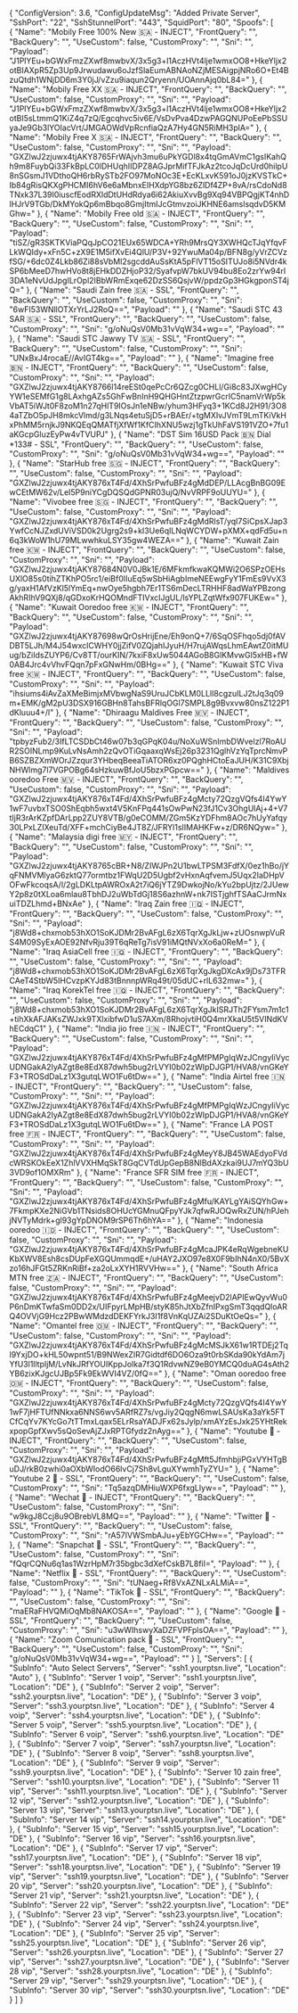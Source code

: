 {
    "ConfigVersion": 3.6,
    "ConfigUpdateMsg": "Added Private Server",
    "SshPort": "22",
    "SshStunnelPort": "443",
    "SquidPort": "80",
	"Spoofs": [  
	  {
			"Name": "Mobily Free 100% New 🇸🇦 - INJECT",
			"FrontQuery": "",
			"BackQuery": "",
			"UseCustom": false,
			"CustomProxy": "",
			"Sni": "",
			"Payload": "J1PlYEu+bGWxFmzZXwf8mwbvX/3x5g3+l1AczHVt4lje1wmxOO8+HkeYljx2otBIAXpR5Zp3Up9Jrwudawu6oJzfSlaEumABNAoNZjMESAigpjNRo6O+Et4BzuQtdh1WNjDD6m3Y0jJ/vZzu9iaqun2Qryenn/UOAnnAjq0bL84="
		}, 
{
			"Name": "Mobily Free XX 🇸🇦 - INJECT",
			"FrontQuery": "",
			"BackQuery": "",
			"UseCustom": false,
			"CustomProxy": "",
			"Sni": "",
			"Payload": "J1PlYEu+bGWxFmzZXwf8mwbvX/3x5g3+l1AczHVt4lje1wmxOO8+HkeYljx2otBI5sLtmmQ1KiZ4q7zQ/Egcqhvc5iv6E/VsDvPva4DzwPAGQNUPoEePbSSUyaJe9Gb3lYOIacVrt/JMGAOWdVpRcnfiaQzA7Hy4GN5RiMH3plA="
		}, 
{
			"Name": "Mobily Free X 🇸🇦 - INJECT",
			"FrontQuery": "",
			"BackQuery": "",
			"UseCustom": false,
			"CustomProxy": "",
			"Sni": "",
			"Payload": "GXZlwJ2zjuwx4tjAKY8765FrWAjvh3mu6uPkYGDl8x4tqGmAVmC1gsIKahQh9m8FuybQi33FkBpLC0lDHUqhIIDPZ8AGJprMifTFJkAz2tcoJqDcUrd0hilpU8nSGsmJ1VDthoQH6rbRySTb2FO97MoNOc3E+EcKLxvK591oJ0jzKVSTkC+Ib84gRisQKXgPHCMI6hV6e6aMbnxEIHXdpYG8bz6ZlDf4ZP+8vA/rsCdoNd8TNxk37L39I0iuscfEodRXldDtUHdRdya6i62AkiuXvvBg9Xq94VBPQgjKT4nhDlHJrV9TGb/DkMYokQp6mBbqo8GmjItmIJcGtmvzoiJKHNE6amslsqdvD5KMGhw="
		}, 
{
			"Name": "Mobily Free old 🇸🇦 - INJECT",
			"FrontQuery": "",
			"BackQuery": "",
			"UseCustom": false,
			"CustomProxy": "",
			"Sni": "",
			"Payload": "tiSZ/gR3SKTKViaPQqJpCO21EUx65WDCA+YRh9MrsQY3XWHQcTJqYfqvFLkWQIdy+xFn5C+zX9E1M5ifXvEi4QlU/P3V+92YwuMa04p/BFN8g/yVrZCVzfSG/+6dc0Z4Lkb86Zi88sVbMl2sgcddAuSsKtA5pFlVT15oSITUJo8i5NVdr4kSP6bMeeD7hwHVo8t8jEHkDDZHjoP32/SyafvpW7bkUV94bu8Eo2zrYw94rI3DA1eNvUdJpgILrOpl2IBbWRmExqe62DzSS6QsjvW/ppdzGp3HGkgponST4jQ="
		}, 
{
			"Name": "Saudi Zain free 🇸🇦 - SSL",
			"FrontQuery": "",
			"BackQuery": "",
			"UseCustom": false,
			"CustomProxy": "",
			"Sni": "6wFI53WNllOTXrYrLJ2RoQ==",
			"Payload": ""
		}, 
{
			"Name": "Saudi STC 43 SAR 🇸🇦 - SSL",
			"FrontQuery": "",
			"BackQuery": "",
			"UseCustom": false,
			"CustomProxy": "",
			"Sni": "g/oNuQsV0Mb31vVqW34+wg==",
			"Payload": ""
		}, 
{
			"Name": "Saudi STC Jawwy TV 🇸🇦 - SSL",
			"FrontQuery": "",
			"BackQuery": "",
			"UseCustom": false,
			"CustomProxy": "",
			"Sni": "UNxBxJ4rocaE//AvIGT4kg==",
			"Payload": ""
		}, 
       {
			"Name": "Imagine free 🇧🇳 - INJECT",
			"FrontQuery": "",
			"BackQuery": "",
			"UseCustom": false,
			"CustomProxy": "",
			"Sni": "",
			"Payload": "GXZlwJ2zjuwx4tjAKY8766l14reESt0qePcCr6QZcg0CHLl/Gi8c83JXwgHCyYW1eSEMfG1g8LAxhgAZs5GhFwBnInH9QHGHntZtzpwrGcrIC5namVrWp5kVbAT5iWJt0F8zoM1n27qHlT9IOsJn1eNBw/yhum3HFyq3+1KCd8J2H91/3O84aTZbO5pJH8mkcVlmd/g3LNqs4etuSjD5+rBAEr/+tgMXIvJVmT9LmTKiVkHxPhMM5rnjkJ9NKQEqQMATfjXfWf1KfCIhXNU5wzj1gTkUhFaVS191VZO+7fu1aKGcpGluzEyPw4vTVUPJ"
		}, 
       {
			"Name": "DST Sim 16USD Pack 🇧🇳  Dial *133# - SSL",
			"FrontQuery": "",
			"BackQuery": "",
			"UseCustom": false,
			"CustomProxy": "",
			"Sni": "g/oNuQsV0Mb31vVqW34+wg==",
			"Payload": ""
		}, 
{
			"Name": "StarHub free 🇸🇬 - INJECT",
			"FrontQuery": "",
			"BackQuery": "",
			"UseCustom": false,
			"CustomProxy": "",
			"Sni": "",
			"Payload": "GXZlwJ2zjuwx4tjAKY876xT4Fd/4XhSrPwfuBFz4gMdDEP/LLAcgBnBG09EwCEtMW62v/LeI5P9niYCgDQSQdGPNR03ujQ/NvVRPF9oUUYU="
		}, 
{
			"Name": "Vivobee free 🇸🇬 - INJECT",
			"FrontQuery": "",
			"BackQuery": "",
			"UseCustom": false,
			"CustomProxy": "",
			"Sni": "",
			"Payload": "GXZlwJ2zjuwx4tjAKY876xT4Fd/4XhSrPwfuBFz4gMdRlsT/yqI7SiCpsXJap3YwfCcNJZxdUViVSD0k2Ugrg2s9+kI3Ue6qILNqWCYDW+pXMX+qdFd5u+n6q3kWoW1hU79MLwwhkuLSY35gw4WEZA=="
		}, 
{
			"Name": "Kuwait Zain free 🇰🇼 - INJECT",
			"FrontQuery": "",
			"BackQuery": "",
			"UseCustom": false,
			"CustomProxy": "",
			"Sni": "",
			"Payload": "GXZlwJ2zjuwx4tjAKY87684N0V0JBk1E/6MFkmfkwaKQMWi2O6SPzOEHsUXlO85s0tihZTKhPO5rc1/eiBf0IIuEq5wSbHiAgbImeNEEwgFyY1FmEs9VvX3g/yaxH1AfVzKl5lYmEq+nwOye5hgbh7Er1TS6mDecLTRHHF8adWaYPBzongAkhRIhV9QXj8/qGDxoKrHQOMndFTIVxcIJgUL/lsYPLZqtWfx907FUKEw="
		}, 
{
			"Name": "Kuwait Ooredoo free 🇰🇼  - INJECT",
			"FrontQuery": "",
			"BackQuery": "",
			"UseCustom": false,
			"CustomProxy": "",
			"Sni": "",
			"Payload": "GXZlwJ2zjuwx4tjAKY87698wQrOsHrijEne/Eh9onQ+7/6SqOSFhqo5dj0fAVDBT5LJh/M4J54wxclCWHY0jjZifV0ZQjahIJyuH/H7rujAWqsLhmEAwtZ0itMUug/bZiIdsZUYP6/Cv8TT/ourKIN/7kxiF8xUw5044AGoB8GlKMvwGl5xHB+fW0AB4Jrc4vVhvFQqn7pFxGNwHm/0BHg=="
		}, 
{
			"Name": "Kuwait STC Viva free 🇰🇼 - INJECT",
			"FrontQuery": "",
			"BackQuery": "",
			"UseCustom": false,
			"CustomProxy": "",
			"Sni": "",
			"Payload": "ihsiums4iAvZaXMeBimjxMVbwgNaS9UruJCbKLM0LLlI8cgzuILJ2tJq3q09m+EMK/gM2pU3DSX916GBHn8TahsBFRlqOGl7SMPL8g9Bvxvw80nsZ122P1dKluuu4+/l"
		}, 
{
			"Name": "Dhiraagu Maldives Free 🇲🇻 - INJECT",
			"FrontQuery": "",
			"BackQuery": "",
			"UseCustom": false,
			"CustomProxy": "",
			"Sni": "",
			"Payload": "tpbyzFub2/3IfLTCSDbCt46w07b3qGPqK04u/NoXuWSnImbDWveIzl7RoAUR2SOINLmp9KuLvNsAmh2zQvOTiGqaaxqWsEj26p3231QglhVzYqTprcNmvPB6SZBZXmWOrJZzqur3YHbeqBeeaTiATOR6xz0PQghHCtoEaJUH/K31C9XbjNHWlmg7l7VGPOBg64sHzkuwBfJoU5bzxPGpcw=="
		}, 
{
			"Name": "Maldives ooredoo Free 🇲🇻 - INJECT",
			"FrontQuery": "",
			"BackQuery": "",
			"UseCustom": false,
			"CustomProxy": "",
			"Sni": "",
			"Payload": "GXZlwJ2zjuwx4tjAKY876xT4Fd/4XhSrPwfuBFz4gMcty72QzgVQfs4I4YwY1wF7uvbxTSO0ShEqbh5wxt4V5KnFPq441sOwPwN23fJ1Cv3OhgUlAj+4+V7tIjR3rArKZpfDArLpp2ZUY8VTB/g0eCOMM/ZGm5KzYDFhm8AOc7hUyYafqy30LPxLZIXeuTd/XFF+mchCiyBe4JT8Z/JFRYl1sIIMAHKFw+z/DR6NQyw="
		}, 
{
			"Name": "Malaysia digi free 🇲🇾 - INJECT",
			"FrontQuery": "",
			"BackQuery": "",
			"UseCustom": false,
			"CustomProxy": "",
			"Sni": "",
			"Payload": "GXZlwJ2zjuwx4tjAKY8765cBR+N8/ZIWJPn2U1bwLTPSM3FdfX/0ez1hBo/jYqFNMVMlyaG6zktQ77ormtbz1FWqU2D5Ugbf2vHxnAqfvemJ5Uqx2IaDHpVOFwFkcoqsA/l/2gLDKLtpAWROxA2t7iQ6jYTZ9DwkojNo/kYu2bpUjtz/2JUewY2p8z0tXLoa6mlau8TbhDJ2uWbTdGj18S6azhnW+nk7ISTjghfTSAaCJrmNxuiTDZLhmd+BNxAe"
		}, 
{
			"Name": "Iraq Zain free 🇮🇶  - INJECT",
			"FrontQuery": "",
			"BackQuery": "",
			"UseCustom": false,
			"CustomProxy": "",
			"Sni": "",
			"Payload": "j8Wd8+chxmob53hXO1SoKJDMr2BvAFgL6zX6TqrXgJkLjw+zUOsnwpVuRS4M09SyExAOE92NfvRju39T6qReTg7isV91iMQtNVxXo6a0ReM="
		}, 
{
			"Name": "Iraq AsiaCell free 🇮🇶  - INJECT",
			"FrontQuery": "",
			"BackQuery": "",
			"UseCustom": false,
			"CustomProxy": "",
			"Sni": "",
			"Payload": "j8Wd8+chxmob53hXO1SoKJDMr2BvAFgL6zX6TqrXgJkgDXcAx9jDs73TFRCAeT4StbW5IHCvzpKYJd83tBnnnpWRq49t/05dUC+rlL632mw="
		}, 
{
			"Name": "Iraq KorekTel free 🇮🇶  - INJECT",
			"FrontQuery": "",
			"BackQuery": "",
			"UseCustom": false,
			"CustomProxy": "",
			"Sni": "",
			"Payload": "j8Wd8+chxmob53hXO1SoKJDMr2BvAFgL6zX6TqrXgJkISRJTh2FYsm7m1c1+tihXkAFJAKsZWJxk9TXlxibfwD1uS7AXm/8RhojvtiH0Q4mrXkaU5t5VINdKVhECdqC1"
		}, 
{
			"Name": "India jio free 🇮🇳 - INJECT",
			"FrontQuery": "",
			"BackQuery": "",
			"UseCustom": false,
			"CustomProxy": "",
			"Sni": "",
			"Payload": "GXZlwJ2zjuwx4tjAKY876xT4Fd/4XhSrPwfuBFz4gMfPMPgIqWzJCngyIiVycUDNGakA2IyAZgt8e8EdX87dwh5bug2rLVYI0b02zWIpDJGP1/HVA8/vnGKeYF3+TROSdDaLz1X3gutqLWO1Fu6tDw=="
		}, 
{
			"Name": "India Airtel free 🇮🇳 - INJECT",
			"FrontQuery": "",
			"BackQuery": "",
			"UseCustom": false,
			"CustomProxy": "",
			"Sni": "",
			"Payload": "GXZlwJ2zjuwx4tjAKY876xT4Fd/4XhSrPwfuBFz4gMfPMPgIqWzJCngyIiVycUDNGakA2IyAZgt8e8EdX87dwh5bug2rLVYI0b02zWIpDJGP1/HVA8/vnGKeYF3+TROSdDaLz1X3gutqLWO1Fu6tDw=="
		}, 
{
			"Name": "France LA POST free 🇫🇷 - INJECT",
			"FrontQuery": "",
			"BackQuery": "",
			"UseCustom": false,
			"CustomProxy": "",
			"Sni": "",
			"Payload": "GXZlwJ2zjuwx4tjAKY876xT4Fd/4XhSrPwfuBFz4gMeyY8JB45WAEdyoFVdcWRSKOkEeX1ZhlVVXHMqSkT8GqCVTdUpGepB8NlBdAXzkai9UJ7mYQ3bU3VD9of1OMXRm"
		}, 
{
			"Name": "France SFR SIM free 🇫🇷 - INJECT",
			"FrontQuery": "",
			"BackQuery": "",
			"UseCustom": false,
			"CustomProxy": "",
			"Sni": "",
			"Payload": "GXZlwJ2zjuwx4tjAKY876xT4Fd/4XhSrPwfuBFz4gMfu/KAYLgYAiSQYhGw+7FkmpKXe2NiGVb1TNsids8OHUcYGMnuQFpyYJk7qfwRJOQwRxZUN/hPJehjNVTyMdrk+gl93gYpDNOM9rSP6Th6hYA=="
		}, 
{
			"Name": "Indonesia ooredoo 🇮🇩 - INJECT",
			"FrontQuery": "",
			"BackQuery": "",
			"UseCustom": false,
			"CustomProxy": "",
			"Sni": "",
			"Payload": "GXZlwJ2zjuwx4tjAKY876xT4Fd/4XhSrPwfuBFz4gMcaJPK4eRqWgebneKUKbXWV8Esh8csDUpFeXGQUmmqdE+/uHAY2JXO97e8X0F9bIhN4nX0/5BvXzo16hJFGt5ZRKnRiBf+za2oLxXYH1RVVHw=="
		}, 
{
			"Name": "South Africa MTN free 🇿🇦 - INJECT",
			"FrontQuery": "",
			"BackQuery": "",
			"UseCustom": false,
			"CustomProxy": "",
			"Sni": "",
			"Payload": "GXZlwJ2zjuwx4tjAKY876xT4Fd/4XhSrPwfuBFz4gMeejvD2lAPIEwQyvWu0P6nDmKTwfaSm0DD2x/UIFpyrLMpHB/styK85hJtXbZfnIPxgSmT3qqdQloARQ4OVVjG9Hcz2PBwWMdzdDEKFYrkJ3I1f8VnKqUZAi2SDuKtOeQs="
		}, 
{
			"Name": "Omantel free 🇴🇲 - INJECT",
			"FrontQuery": "",
			"BackQuery": "",
			"UseCustom": false,
			"CustomProxy": "",
			"Sni": "",
			"Payload": "GXZlwJ2zjuwx4tjAKY876xT4Fd/4XhSrPwfuBFz4gMcMSJkX61w1RTDEj2Tql9YxjDO+kHL50wpnt51/B9NWexZIR7Gidtdf6DO6Oza9t0rbSKda90kYdAm7jYfU3l1lltpIjM/LvNkJRfYOUIKppJolka7f3Q1RdvwNZ9eB0YMCQ0duAG4sAth2YB6zixKJgcUJBp5Fk9EkWVI4VZ/0fQ=="
		}, 
{
			"Name": "Oman ooredoo free 🇴🇲 - INJECT",
			"FrontQuery": "",
			"BackQuery": "",
			"UseCustom": false,
			"CustomProxy": "",
			"Sni": "",
			"Payload": "GXZlwJ2zjuwx4tjAKY876xT4Fd/4XhSrPwfuBFz4gMcty72QzgVQfs4I4YwY1wF7jHFTUfNNkxa6NNS6wv5ARfRZ7s/vgJiy2QqgN6mwLSAUsKa3aYk5FTCfCqYv7KYcGo7tTTmxLqax5ELrRsaYADJFx62sJylp/xmAYzEsJxk25YHtRekxpopGpfXwv5sQoSevAjZJxRPTGfydz2nAyg=="
		}, 
{
			"Name": "Youtube 💯 - INJECT",
			"FrontQuery": "",
			"BackQuery": "",
			"UseCustom": false,
			"CustomProxy": "",
			"Sni": "",
			"Payload": "GXZlwJ2zjuwx4tjAKY876xT4Fd/4XhSrPwfuBFz4gMft5JfmhbjiPGxVYHTgBuDJ/rkB0zwhi0aOXbWIodO66lvCj7Sh8vLguXYwmhTyZYU="
		}, 
{
			"Name": "Youtube 2 💯 - SSL",
			"FrontQuery": "",
			"BackQuery": "",
			"UseCustom": false,
			"CustomProxy": "",
			"Sni": "Tq5azqDMHiuWXP6fxgLIyw==",
			"Payload": ""
		}, 
{
			"Name": "Wechat 💯 - INJECT",
			"FrontQuery": "",
			"BackQuery": "",
			"UseCustom": false,
			"CustomProxy": "",
			"Sni": "w9kgJ8Ccj8u9OBrebVL8MQ==",
			"Payload": ""
		}, 
{
			"Name": "Twitter 💯 - SSL",
			"FrontQuery": "",
			"BackQuery": "",
			"UseCustom": false,
			"CustomProxy": "",
			"Sni": "rA57IVWSmbAJu+yEbYGCHw==",
			"Payload": ""
		}, 
{
			"Name": "Snapchat 💯 - SSL",
			"FrontQuery": "",
			"BackQuery": "",
			"UseCustom": false,
			"CustomProxy": "",
			"Sni": "fQqrCQNu6q1as1WzrHpM7r35bgbc3dXefCskB7L8fiI=",
			"Payload": ""
		}, 
{
			"Name": "Netflix 💯 - SSL",
			"FrontQuery": "",
			"BackQuery": "",
			"UseCustom": false,
			"CustomProxy": "",
			"Sni": "tUNaeg+Rf8VxAZNLxALMiA==",
			"Payload": ""
		}, 
{
			"Name": "TikTok 💯 - SSL",
			"FrontQuery": "",
			"BackQuery": "",
			"UseCustom": false,
			"CustomProxy": "",
			"Sni": "maERaFHVQMiOqMb8NAKOSA==",
			"Payload": ""
		}, 
{
			"Name": "Google 💯 - SSL",
			"FrontQuery": "",
			"BackQuery": "",
			"UseCustom": false,
			"CustomProxy": "",
			"Sni": "u3wWIhswyXaDZFVPFplsOA==",
			"Payload": ""
		}, 
{
			"Name": "Zoom Comunication pack 💯 - SSL",
			"FrontQuery": "",
			"BackQuery": "",
			"UseCustom": false,
			"CustomProxy": "",
			"Sni": "g/oNuQsV0Mb31vVqW34+wg==",
			"Payload": ""
		}
	],
	"Servers": [ 
	{
			"SubInfo": "Auto Select Servers",
			"Server": "ssh1.yourptsn.live",
			"Location": "Auto"
		},
		{
			"SubInfo": "Server 1 voip",
			"Server": "ssh1.yourptsn.live",
			"Location": "DE"
		},
		{
			"SubInfo": "Server 2 voip",
			"Server": "ssh2.yourptsn.live",
			"Location": "DE"
		},
		{
			"SubInfo": "Server 3 voip",
			"Server": "ssh3.yourptsn.live",
			"Location": "DE"
		},
		{
			"SubInfo": "Server 4 voip",
			"Server": "ssh4.yourptsn.live",
			"Location": "DE"
		},
		{
			"SubInfo": "Server 5 voip",
			"Server": "ssh5.yourptsn.live",
			"Location": "DE"
		},
		{
			"SubInfo": "Server 6 voip",
			"Server": "ssh6.yourptsn.live",
			"Location": "DE"
		},
		{
			"SubInfo": "Server 7 voip",
			"Server": "ssh7.yourptsn.live",
			"Location": "DE"
		},
		{
			"SubInfo": "Server 8 voip",
			"Server": "ssh8.yourptsn.live",
			"Location": "DE"
		},
		{
			"SubInfo": "Server 9 voip",
			"Server": "ssh9.yourptsn.live",
			"Location": "DE"
		},
		{
			"SubInfo": "Server 10 zain free",
			"Server": "ssh10.yourptsn.live",
			"Location": "DE"
		},
		{
			"SubInfo": "Server 11 vip",
			"Server": "ssh11.yourptsn.live",
			"Location": "DE"
		},
		{
			"SubInfo": "Server 12 vip",
			"Server": "ssh12.yourptsn.live",
			"Location": "DE"
		},
		{
			"SubInfo": "Server 13 vip",
			"Server": "ssh13.yourptsn.live",
			"Location": "DE"
		},
		{
			"SubInfo": "Server 14 vip",
			"Server": "ssh14.yourptsn.live",
			"Location": "DE"
		},
		{
			"SubInfo": "Server 15 vip",
			"Server": "ssh15.yourptsn.live",
			"Location": "DE"
		},
		{
			"SubInfo": "Server 16 vip",
			"Server": "ssh16.yourptsn.live",
			"Location": "DE"
		},
		{
			"SubInfo": "Server 17 vip",
			"Server": "ssh17.yourptsn.live",
			"Location": "DE"
		},
		{
			"SubInfo": "Server 18 vip",
			"Server": "ssh18.yourptsn.live",
			"Location": "DE"
		},
		{
			"SubInfo": "Server 19 vip",
			"Server": "ssh19.yourptsn.live",
			"Location": "DE"
		},
		{
			"SubInfo": "Server 20 vip",
			"Server": "ssh20.yourptsn.live",
			"Location": "DE"
		},
		{
			"SubInfo": "Server 21 vip",
			"Server": "ssh21.yourptsn.live",
			"Location": "DE"
		},
		{
			"SubInfo": "Server 22 vip",
			"Server": "ssh22.yourptsn.live",
			"Location": "DE"
		},
		{
			"SubInfo": "Server 23 vip",
			"Server": "ssh23.yourptsn.live",
			"Location": "DE"
		},
		{
			"SubInfo": "Server 24 vip",
			"Server": "ssh24.yourptsn.live",
			"Location": "DE"
		},
		{
			"SubInfo": "Server 25 vip",
			"Server": "ssh25.yourptsn.live",
			"Location": "DE"
		},
		{
			"SubInfo": "Server 26 vip",
			"Server": "ssh26.yourptsn.live",
			"Location": "DE"
		},
		{
			"SubInfo": "Server 27 vip",
			"Server": "ssh27.yourptsn.live",
			"Location": "DE"
		},
		{
			"SubInfo": "Server 28 vip",
			"Server": "ssh28.yourptsn.live",
			"Location": "DE"
		},
		{
			"SubInfo": "Server 29 vip",
			"Server": "ssh29.yourptsn.live",
			"Location": "DE"
		},
		{
			"SubInfo": "Server 30 vip",
			"Server": "ssh30.yourptsn.live",
			"Location": "DE"
		}
	]
}
